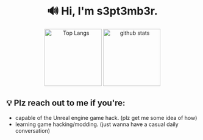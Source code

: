 <div align="center">
  
# 🔊 Hi, I'm s3pt3mb3r.

<p align="center"> 
  <img alt="Top Langs" height="150px" src="https://github-readme-stats-kg79mk5zj-s3pt3mb3r.vercel.app/api?username=s3pt3mb3r&show_icons=true&theme=dracula&count_private=true&border_color=574666" />
  <img alt="github stats" height="150px" src="https://github-readme-stats-kg79mk5zj-s3pt3mb3r.vercel.app/api/top-langs/?username=s3pt3mb3r&layout=compact&theme=dracula&border_color=574666" />
</p>
</div>

<div align="left">
  
## :bulb: Plz reach out to me if you're:
  
- capable of the Unreal engine game hack. (plz get me some idea of how)
- learning game hacking/modding. (just wanna have a casual daily conversation)

</div>
